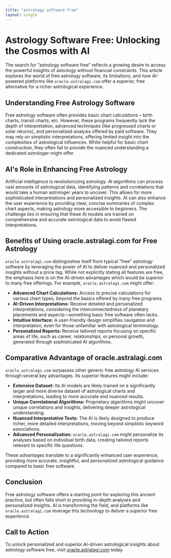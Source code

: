 ```yaml
---
title: "astrology software free"
layout: single
---
```


# Astrology Software Free: Unlocking the Cosmos with AI

The search for "astrology software free" reflects a growing desire to access the powerful insights of astrology without financial constraints.  This article explores the world of free astrology software, its limitations, and how AI-powered platforms like `oracle.astralagi.com` offer a superior, free alternative for a richer astrological experience.

## Understanding Free Astrology Software

Free astrology software often provides basic chart calculations – birth charts, transit charts, etc.  However, these programs frequently lack the depth of interpretation, advanced techniques (like progressed charts or solar returns), and personalized analysis offered by paid software.  They may rely on simplistic interpretations, offering limited insight into the complexities of astrological influences.  While helpful for basic chart construction, they often fail to provide the nuanced understanding a dedicated astrologer might offer.

## AI's Role in Enhancing Free Astrology

Artificial intelligence is revolutionizing astrology.  AI algorithms can process vast amounts of astrological data, identifying patterns and correlations that would take a human astrologer years to uncover. This allows for more sophisticated interpretations and personalized insights.  AI can also enhance the user experience by providing clear, concise summaries of complex chart aspects, making astrology more accessible to beginners.  The challenge lies in ensuring that these AI models are trained on comprehensive and accurate astrological data to avoid flawed interpretations.

## Benefits of Using oracle.astralagi.com for Free Astrology

`oracle.astralagi.com` distinguishes itself from typical "free" astrology software by leveraging the power of AI to deliver nuanced and personalized insights without a price tag. While not explicitly stating all features are free, the emphasis here is on the AI-driven advantages which would be superior to many free offerings.  For example, `oracle.astralagi.com` might offer:

* **Advanced Chart Calculations:** Access to precise calculations for various chart types, beyond the basics offered by many free programs.
* **AI-Driven Interpretations:**  Receive detailed and personalized interpretations, considering the interconnectedness of planetary placements and aspects—something basic free software often lacks.
* **Intuitive Interface:** A user-friendly design simplifies navigation and interpretation, even for those unfamiliar with astrological terminology.
* **Personalized Reports:** Receive tailored reports focusing on specific areas of life, such as career, relationships, or personal growth, generated through sophisticated AI algorithms.


## Comparative Advantage of oracle.astralagi.com

`oracle.astralagi.com` surpasses other generic free astrology AI services through several key advantages.  Its superior features might include:

* **Extensive Dataset:** Its AI models are likely trained on a significantly larger and more diverse dataset of astrological charts and interpretations, leading to more accurate and nuanced results.
* **Unique Correlational Algorithms:**  Proprietary algorithms might uncover unique correlations and insights, delivering deeper astrological understanding.
* **Nuanced Interpretative Texts:**  The AI is likely designed to produce richer, more detailed interpretations, moving beyond simplistic keyword associations.
* **Advanced Personalization:**  `oracle.astralagi.com` might personalize its analyses based on individual birth data, creating tailored reports relevant to specific life questions.

These advantages translate to a significantly enhanced user experience, providing more accurate, insightful, and personalized astrological guidance compared to basic free software.

## Conclusion

Free astrology software offers a starting point for exploring this ancient practice, but often falls short in providing in-depth analyses and personalized insights.  AI is transforming the field, and platforms like `oracle.astralagi.com` leverage this technology to deliver a superior free experience.

## Call to Action

To unlock personalized and superior AI-driven astrological insights about astrology software free, visit [oracle.astralagi.com](https://oracle.astralagi.com) today.
